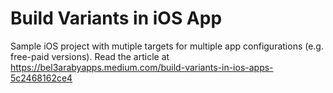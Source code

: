# Build Variants in iOS App
Sample iOS project with mutiple targets for multiple app configurations (e.g. free-paid versions). Read the article at https://bel3arabyapps.medium.com/build-variants-in-ios-apps-5c2468162ce4

